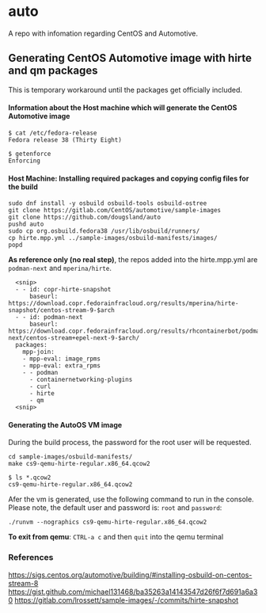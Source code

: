 # auto
A repo with infomation regarding CentOS and Automotive.

## Generating CentOS Automotive image with hirte and qm packages
This is temporary workaround until the packages get officially
included.

#### Information about the Host machine which will generate the CentOS Automotive image
```
$ cat /etc/fedora-release
Fedora release 38 (Thirty Eight)
```

```
$ getenforce
Enforcing
```

#### Host Machine: Installing required packages and copying config files for the build
```
sudo dnf install -y osbuild osbuild-tools osbuild-ostree 
git clone https://gitlab.com/CentOS/automotive/sample-images
git clone https://github.com/dougsland/auto
pushd auto
sudo cp org.osbuild.fedora38 /usr/lib/osbuild/runners/ 
cp hirte.mpp.yml ../sample-images/osbuild-manifests/images/
popd
```

**As reference only (no real step)**, the repos added into the hirte.mpp.yml are `podman-next` and `mperina/hirte`.
```
  <snip>
  - - id: copr-hirte-snapshot
      baseurl: https://download.copr.fedorainfracloud.org/results/mperina/hirte-snapshot/centos-stream-9-$arch
  - - id: podman-next
      baseurl: https://download.copr.fedorainfracloud.org/results/rhcontainerbot/podman-next/centos-stream+epel-next-9-$arch/
  packages:
    mpp-join:
    - mpp-eval: image_rpms
    - mpp-eval: extra_rpms
    - - podman
      - containernetworking-plugins
      - curl
      - hirte
      - qm
  <snip>
```
#### Generating the AutoOS VM image
During the build process, the password for the root user will be requested.
```
cd sample-images/osbuild-manifests/
make cs9-qemu-hirte-regular.x86_64.qcow2

$ ls *.qcow2
cs9-qemu-hirte-regular.x86_64.qcow2
```

Afer the vm is generated, use the following command to run in the console.  
Please note, the default user and password is: `root` and `password`:
```
./runvm --nographics cs9-qemu-hirte-regular.x86_64.qcow2
```
**To exit from qemu**: `CTRL-a c` and then `quit` into the qemu terminal

### References
https://sigs.centos.org/automotive/building/#installing-osbuild-on-centos-stream-8
https://gist.github.com/michael131468/ba35263a14143547d26f6f7d691a6a30
https://gitlab.com/lrossett/sample-images/-/commits/hirte-snapshot
